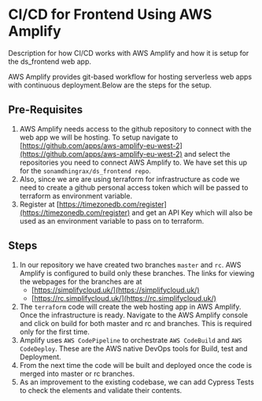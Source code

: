 # CI/CD for Frontend Using AWS Amplify

Description for how CI/CD works with AWS Amplify and how it is setup for the ds_frontend web app.

AWS Amplify provides git-based workflow for hosting serverless web apps with continuous deployment.Below are the steps for the setup. 

## Pre-Requisites
1. AWS Amplify needs access to the github repository to connect with the web app we will be hosting. To setup navigate to [https://github.com/apps/aws-amplify-eu-west-2](https://github.com/apps/aws-amplify-eu-west-2) and select the repositories you need to connect AWS Amplify to. We have set this up for the `sonamdhingrax/ds_frontend repo`.
2. Also, since we are are using terraform for infrastructure as code we need to create a github personal access token which will be passed to terraform as environment variable.
3. Register at [https://timezonedb.com/register](https://timezonedb.com/register) and get an API Key which will also be used as an environment variable to pass on to terraform.

## Steps
1. In our repository we have created two branches `master` and `rc`. AWS Amplify is configured to build only these branches. The links for viewing the webpages for the branches are at 
	  - [https://simplifycloud.uk/](https://simplifycloud.uk/)
	  - [https://rc.simplifycloud.uk/](https://rc.simplifycloud.uk/)
2. The `terraform` code will create the web hosting app in AWS Amplify. Once the infrastructure is ready. Navigate to the AWS Amplify console and click on build for both master and rc and branches. This is required only for the first time.
3. Amplify uses `AWS CodePipeline` to orchestrate `AWS CodeBuild` and `AWS CodeDeploy`. These are the AWS native DevOps tools for Build, test and Deployment. 
4. From the next time the code will be built and deployed once the code is merged into master or rc branches.
5. As an improvement to the existing codebase, we can add Cypress Tests to check the elements and validate their contents.
